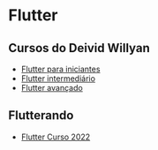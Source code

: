 # Flutter

## Cursos do Deivid Willyan
* [Flutter para iniciantes](https://www.youtube.com/watch?v=fcMlPEVSacs&list=PLRpTFz5_57cvo0CHf-AnojOvpznz8YO7S&ab_channel=DeividWillyan%7CFlutter)
* [Flutter intermediário](https://www.youtube.com/watch?v=14Ahr8S1psk&list=PLRpTFz5_57cvYvKja5Ex92aQ_HNADo4Oh&ab_channel=DeividWillyan%7CFlutter)
* [Flutter avançado](https://www.youtube.com/watch?v=5rjQ5ooWDoY&list=PLRpTFz5_57cufduUDgiZZqA_k5Q7UV_50&ab_channel=DeividWillyan%7CFlutter)

## Flutterando
* [Flutter Curso 2022](https://www.youtube.com/playlist?list=PLlBnICoI-g-fuy5jZiCufhFip1BlBswI7)

